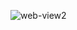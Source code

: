 
![web-view2](https://github.com/zahidx/cse309-assignment-4/assets/94776268/0b389a81-9e9e-4b3e-b7da-b2727a2ba62f)

